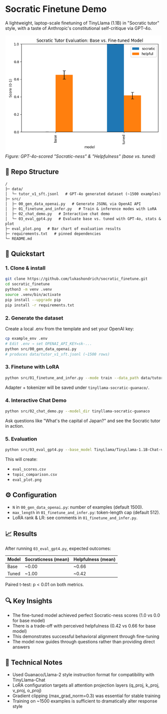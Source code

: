 # Socratic Finetune Demo

A lightweight, laptop-scale finetuning of TinyLlama (1.1B) in "Socratic tutor" style, with a taste of Anthropic's constitutional self-critique via GPT-4o.

![Evaluation Results](eval_plot.png)
*Figure: GPT-4o-scored "Socratic-ness" & "Helpfulness" (base vs. tuned)*

## 📁 Repo Structure

```
/
├─ data/
│  └─ tutor_v1_sft.jsonl   # GPT-4o generated dataset (~1500 examples)
├─ src/
│  ├─ 00_gen_data_openai.py   # Generate JSONL via OpenAI API
│  ├─ 01_finetune_and_infer.py   # Train & inference modes with LoRA
│  ├─ 02_chat_demo.py   # Interactive chat demo
│  └─ 03_eval_gpt4.py   # Evaluate base vs. tuned with GPT-4o, stats & plot
├─ eval_plot.png   # Bar chart of evaluation results
├─ requirements.txt   # pinned dependencies
└─ README.md
```

## 🚀 Quickstart

### 1. Clone & install

```bash
git clone https://github.com/lukashondrich/socratic_finetune.git
cd socratic_finetune
python3 -m venv .venv
source .venv/bin/activate
pip install --upgrade pip
pip install -r requirements.txt
```

### 2. Generate the dataset

Create a local .env from the template and set your OpenAI key:

```bash
cp example_env .env
# Edit .env → set OPENAI_API_KEY=sk-...
python src/00_gen_data_openai.py
# produces data/tutor_v1_sft.jsonl (~1500 rows)
```

### 3. Finetune with LoRA

```bash
python src/01_finetune_and_infer.py --mode train --data_path data/tutor_v1_sft.jsonl --output_dir tinyllama-socratic-guanaco --base_model TinyLlama/TinyLlama-1.1B-Chat-v1.0
```

Adapter + tokenizer will be saved under `tinyllama-socratic-guanaco/`.

### 4. Interactive Chat Demo

```bash
python src/02_chat_demo.py --model_dir tinyllama-socratic-guanaco
```

Ask questions like "What's the capital of Japan?" and see the Socratic tutor in action.

### 5. Evaluation

```bash
python src/03_eval_gpt4.py --base_model TinyLlama/TinyLlama-1.1B-Chat-v1.0 --tuned_dir tinyllama-socratic-guanaco --output_dir .
```

This will create:
- `eval_scores.csv`
- `topic_comparison.csv`
- `eval_plot.png`

## ⚙️ Configuration

- `N` in `00_gen_data_openai.py`: number of examples (default 1500).
- `max_length` in `01_finetune_and_infer.py`: token-length cap (default 512).
- LoRA rank & LR: see comments in `01_finetune_and_infer.py`.

## 📈 Results

After running `03_eval_gpt4.py`, expected outcomes:

| Model | Socraticness (mean) | Helpfulness (mean) |
|-------|---------------------|-------------------|
| Base  | ~0.00               | ~0.66             |
| Tuned | ~1.00               | ~0.42             |

Paired t-test: p < 0.01 on both metrics.

## 🔍 Key Insights

- The fine-tuned model achieved perfect Socratic-ness scores (1.0 vs 0.0 for base model)
- There is a trade-off with perceived helpfulness (0.42 vs 0.66 for base model)
- This demonstrates successful behavioral alignment through fine-tuning
- The model now guides through questions rather than providing direct answers

## 🧠 Technical Notes

- Used Guanaco/Llama-2 style instruction format for compatibility with TinyLlama-Chat
- LoRA configuration targets all attention projection layers (q_proj, k_proj, v_proj, o_proj)
- Gradient clipping (max_grad_norm=0.3) was essential for stable training
- Training on ~1500 examples is sufficient to dramatically alter response style